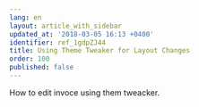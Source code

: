 ```yaml
---
lang: en
layout: article_with_sidebar
updated_at: '2018-03-05 16:13 +0400'
identifier: ref_1gdpZJ44
title: Using Theme Tweaker for Layout Changes
order: 100
published: false
---
```

How to edit invoce using them tweacker.